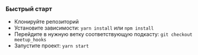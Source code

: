 ### Быстрый старт
- Клонируйте репозиторий
- Установите зависимости: `yarn install` или `npm install`
- Перейдите в нужную ветку соответствующую подкасту: `git checkout meetup_hooks`
- Запустите проект: `yarn start`
